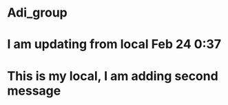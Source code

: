 # Adi_group


# I am updating from local Feb 24 0:37

# This is my local, I am adding second message